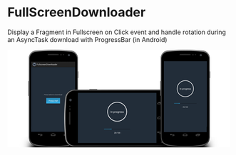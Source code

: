 FullScreenDownloader
====================

Display a Fragment in Fullscreen on Click event and handle rotation during an AsyncTask download with ProgressBar (in Android)

![FullscreenDownloader-screenshot](/Settings/fullscreen-downloader-screenshot.png "FullscreenDownloader-screenshot")
